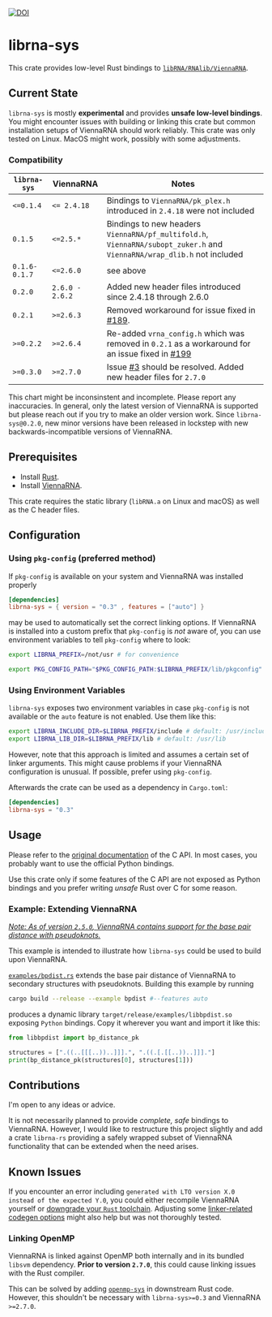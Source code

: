 [![DOI](https://zenodo.org/badge/DOI/10.5281/zenodo.12543036.svg)](https://doi.org/10.5281/zenodo.12543036)

# librna-sys

This crate provides low-level Rust bindings to [`libRNA/RNAlib/ViennaRNA`](https://www.tbi.univie.ac.at/RNA/).

## Current State

`librna-sys` is mostly **experimental** and provides **unsafe low-level bindings**.
You might encounter issues with building or linking this crate but common installation setups of ViennaRNA should work reliably.
This crate was only tested on Linux. MacOS might work, possibly with some adjustments.

### Compatibility

| `librna-sys` | ViennaRNA | Notes |
| ------------ | --------- | ----- |
| `<=0.1.4` | `<= 2.4.18` | Bindings to `ViennaRNA/pk_plex.h` introduced in `2.4.18` were not included |
| `0.1.5` | `<=2.5.*` | Bindings to new headers `ViennaRNA/pf_multifold.h`, `ViennaRNA/subopt_zuker.h` and `ViennaRNA/wrap_dlib.h` not included |
| `0.1.6-0.1.7` | `<=2.6.0` | see above |
| `0.2.0` | `2.6.0 - 2.6.2` | Added new header files introduced since 2.4.18 through 2.6.0 |
| `0.2.1` | `>=2.6.3` | Removed workaround for issue fixed in [#189](https://github.com/ViennaRNA/ViennaRNA/pull/189). |
| `>=0.2.2` | `>=2.6.4` | Re-added `vrna_config.h` which was removed in `0.2.1` as a workaround for an issue fixed in [#199](https://github.com/ViennaRNA/ViennaRNA/pull/199) |
| `>=0.3.0` | `>=2.7.0` | Issue [#3](https://github.com/fncnt/librna-sys/issues/3) should be resolved. Added new header files for `2.7.0` |

This chart might be inconsinstent and incomplete. Please report any inaccuracies.
In general, only the latest version of ViennaRNA is supported but please reach out if you try to make an older version work.
Since `librna-sys@0.2.0`, new minor versions have been released in lockstep with new backwards-incompatible versions of ViennaRNA.

## Prerequisites

- Install [Rust](https://rustup.rs/).
- Install [ViennaRNA](https://www.tbi.univie.ac.at/RNA/#download).

This crate requires the static library (`libRNA.a` on Linux and macOS) as well as the C header files.

## Configuration

### Using `pkg-config` (preferred method)

If `pkg-config` is available on your system and ViennaRNA was installed properly

```toml
[dependencies]
librna-sys = { version = "0.3" , features = ["auto"] }
```

may be used to automatically set the correct linking options.
If ViennaRNA is installed into a custom prefix that `pkg-config` is *not* aware of,
you can use environment variables to tell `pkg-config` where to look:

```sh
export LIBRNA_PREFIX=/not/usr # for convenience

export PKG_CONFIG_PATH="$PKG_CONFIG_PATH:$LIBRNA_PREFIX/lib/pkgconfig"
```

### Using Environment Variables

`librna-sys` exposes two environment variables in case `pkg-config` is not available or the `auto` feature is not enabled.
Use them like this:

```sh
export LIBRNA_INCLUDE_DIR=$LIBRNA_PREFIX/include # default: /usr/include
export LIBRNA_LIB_DIR=$LIBRNA_PREFIX/lib # default: /usr/lib
```

However, note that this approach is limited and assumes a certain set of linker arguments.
This might cause problems if your ViennaRNA configuration is unusual.
If possible, prefer using `pkg-config`.

Afterwards the crate can be used as a dependency in `Cargo.toml`:

```toml
[dependencies]
librna-sys = "0.3"
```

## Usage

Please refer to the [original documentation](https://www.tbi.univie.ac.at/RNA/ViennaRNA/doc/html/index.html) of the C API.
In most cases, you probably want to use the official Python bindings.

Use this crate only if some features of the C API are not exposed as Python bindings and you prefer writing *unsafe* Rust over C for some reason.

### Example: Extending ViennaRNA

[*Note: As of version `2.5.0`, ViennaRNA contains support for the base pair distance with pseudoknots.*](https://github.com/ViennaRNA/ViennaRNA/pull/129)

This example is intended to illustrate how `librna-sys` could be used to build upon ViennaRNA.

[`examples/bpdist.rs`](examples/bpdist.rs) extends the base pair distance of ViennaRNA to secondary structures with pseudoknots.
Building this example by running

```sh
cargo build --release --example bpdist #--features auto
```

produces a dynamic library `target/release/examples/libbpdist.so` exposing `Python` bindings.
Copy it wherever you want and import it like this:

```python
from libbpdist import bp_distance_pk

structures = [".((..[[[..))..]]].", ".((.[.[[..))..]]]."]
print(bp_distance_pk(structures[0], structures[1]))
```
## Contributions

I'm open to any ideas or advice.

It is not necessarily planned to provide *complete, safe* bindings to ViennaRNA.
However, I would like to restructure this project slightly and add a crate `librna-rs`
providing a safely wrapped subset of ViennaRNA functionality that can be extended when the need arises.

## Known Issues

If you encounter an error including `generated with LTO version X.0 instead of the expected Y.0`,
you could either recompile ViennaRNA yourself or [downgrade your `Rust` toolchain](https://doc.rust-lang.org/rustc/linker-plugin-lto.html#toolchain-compatibility).
Adjusting some [linker-related codegen options](https://doc.rust-lang.org/rustc/codegen-options/index.html#linker) might also help but was not thoroughly tested.

### Linking OpenMP

ViennaRNA is linked against OpenMP both internally and in its bundled `libsvm` dependency.
**Prior to version `2.7.0`**, this could cause linking issues with the Rust compiler.

This can be solved by adding [`openmp-sys`](https://crates.io/crates/openmp-sys) in downstream Rust code.
However, this shouldn't be necessary with `librna-sys>=0.3` and ViennaRNA `>=2.7.0`.
